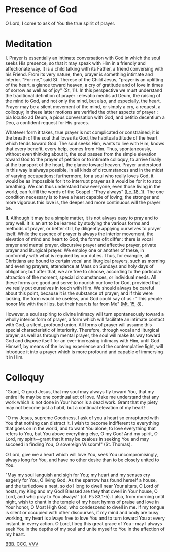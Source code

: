 # Presence of God

O Lord, I come to ask of You the true spirit of prayer.

# Meditation

**I.** Prayer is essentially an intimate conversation with God in which the soul seeks His presence, so that it may speak with Him in a friendly and affectionate way. It is a child talking with its Father, a friend conversing with his Friend. From its very nature, then, prayer is something intimate and interior. "For me," said St. Therese of the Child Jesus, "prayer is an uplifting of the heart, a glance toward heaven, a cry of gratitude and of love in times of sorrow as well as of joy" (St, 11). In this perspective we must understand the traditional definition of prayer : elevatio mentis ad Deum, the raising of the mind to God, and not only the mind, but also, and especially, the heart. Prayer may be a silent movement of the mind, or simply a cry, a request, a colloquy; in these latter motions are verified the other aspects of prayer : pia locutio ad Deum, a pious conversation with God, and petitio decentium a Deo, a confident request for His graces.

Whatever form it takes, true prayer is not complicated or constrained; it is the breath of the soul that loves its God, the habitual attitude of the heart which tends toward God. The soul seeks Him, wants to live with Him, knows that every benefit, every help, comes from Him. Thus, spontaneously, without even thinking about it, the soul passes from the simple elevation toward God to the prayer of petition or to intimate colloquy, to arrive finally at the transport of the heart, the glance toward heaven. Prayer understood in this way is always possible, in all kinds of circumstances and in the midst of varying occupations; furthermore, for a soul who really loves God, it would be as impossible for it to interrupt prayer as it would be for it to stop breathing. We can thus understand how everyone, even those living in the world, can fulfill the words of the Gospel : "Pray always" ([Lc. 18, 1](https://vulgata.online/bible/Lc.18?ed=DR2&vfn=DR2.Lc.18.1:vs)). The one condition necessary is to have a heart capable of loving; the stronger and more vigorous this love is, the deeper and more continuous will the prayer be.

**II.** Although it may be a simple matter, it is not always easy to pray and to pray well. It is an art to be learned by studying the various forms and methods of prayer, or better still, by diligently applying ourselves to prayer itself. While the essence of prayer is always the interior movement, the elevation of mind and heart to God, the forms ofit differ : there is vocal prayer and mental prayer, discursive prayer and affective prayer, private prayer and liturgical prayer. We employ one or another of these, in conformity with what is required by our duties. Thus, for example, all Christians are bound to certain vocal and liturgical prayers, such as morning and evening prayers, attendance at Mass on Sundays and holy days of obligation; but after that, we are free to choose, according to the particular attraction of the moment, special circumstances, or individual needs. All these forms are good and serve to nourish our love for God, provided that we really put ourselves in touch with Him. We should always be careful about this point, because it is the substance of prayer; and if this were lacking, the form would be useless, and God could say of us : "This people honor Me with their lips, but their heart is far from Me" ([Mt. 15, 8](https://vulgata.online/bible/Mt.15?ed=DR2&vfn=DR2.Mt.15.8:vs)).

However, a soul aspiring to divine intimacy will turn spontaneously toward a wholly interior form of prayer, a form which will facilitate an intimate contact with God, a silent, profound union. All forms of prayer will assume this special characteristic of interiority. Therefore, through vocal and liturgical prayer, as well as through mental prayer, the soul will make its way toward God and dispose itself for an ever-increasing intimacy with Him, until God Himself, by means of the loving experience and the contemplative light, will introduce it into a prayer which is more profound and capable of immersing it in Him.

# Colloquy

"Grant, O good Jesus, that my soul may always fly toward You, that my entire life may be one continual act of love. Make me understand that any work which is not done in Your honor is a dead work. Grant that my piety may not become just a habit, but a continual elevation of my heart!

"O my Jesus, supreme Goodness, I ask of you a heart so enraptured with You that nothing can distract it. I wish to become indifferent to everything that goes on in the world, and to want You alone, to love everything that refers to You, but You above everything else, O my God! And my spirit, O Lord, my spirit—grant that it may be zealous in seeking You and may succeed in finding You, O sovereign Wisdom!" (St. Thomas).

O Lord, give me a heart which will love You, seek You uncompromisingly, always long for You, and have no other desire than to be closely united to You.

"May my soul languish and sigh for You; my heart and my senses cry eagerly for You, O living God. As the sparrow has found herself a house, and the turtledove a nest, so do I long to dwell near Your altars, O Lord of hosts, my King and my God! Blessed are they that dwell in Your house, O Lord, and who pray to You always!" (cf. Ps 83,1-5). I also, from morning until night, wish to chant in the temple of my heart hymns of praise and love in Your honor, O Most High God, who condescend to dwell in me. If my tongue is silent or occupied with other discourses, if my mind and body are busy working, my heart is always free to love You and to turn toward You at every instant, in every action. O Lord, I beg this great grace of You : may I always seek You in the depths of my soul and unite myself to You in the affection of my heart.

[BBB. CCC, VVV](https://vulgata.online/bible/BBB.CCC?ed=DR2&vfn=DR2.BBB.CCC.VVV:vs)